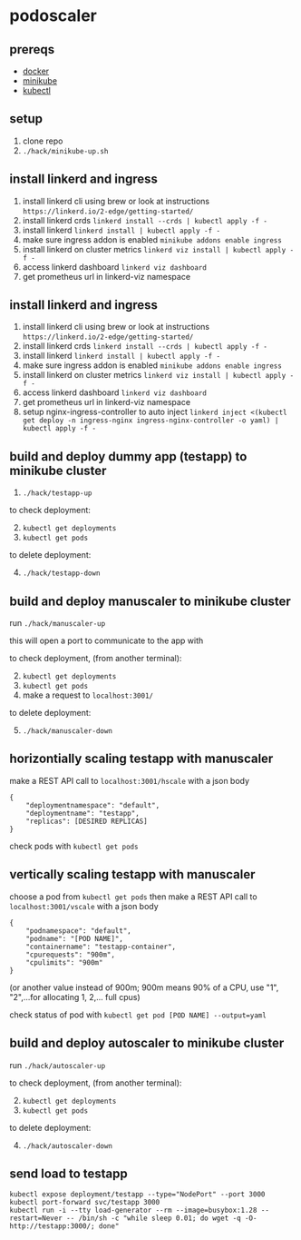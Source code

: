 # podoscaler

## prereqs

- [docker](https://www.docker.com/)
- [minikube](https://minikube.sigs.k8s.io/docs/start/?arch=%2Fwindows%2Fx86-64%2Fstable%2F.exe+download)
- [kubectl](https://kubernetes.io/docs/tasks/tools/)

## setup

1. clone repo
2. `./hack/minikube-up.sh`

## install linkerd and ingress

1. install linkerd cli using brew or look at instructions `https://linkerd.io/2-edge/getting-started/`
2. install linkerd crds `linkerd install --crds | kubectl apply -f -`
3. install linkerd `linkerd install | kubectl apply -f -`
4. make sure ingress addon is enabled `minikube addons enable ingress`
5. install linkerd on cluster metrics `linkerd viz install | kubectl apply -f -`
6. access linkerd dashboard `linkerd viz dashboard`
7. get prometheus url in linkerd-viz namespace
## install linkerd and ingress

1. install linkerd cli using brew or look at instructions `https://linkerd.io/2-edge/getting-started/`
2. install linkerd crds `linkerd install --crds | kubectl apply -f -`
3. install linkerd `linkerd install | kubectl apply -f -`
4. make sure ingress addon is enabled `minikube addons enable ingress`
5. install linkerd on cluster metrics `linkerd viz install | kubectl apply -f -`
6. access linkerd dashboard `linkerd viz dashboard`
7. get prometheus url in linkerd-viz namespace
8. setup nginx-ingress-controller to auto inject `linkerd inject <(kubectl get deploy -n ingress-nginx ingress-nginx-controller -o yaml) | kubectl apply -f -`

## build and deploy dummy app (testapp) to minikube cluster

1. `./hack/testapp-up`

to check deployment:

2. `kubectl get deployments`
3. `kubectl get pods`

to delete deployment:

4. `./hack/testapp-down`

## build and deploy manuscaler to minikube cluster

run `./hack/manuscaler-up`

this will open a port to communicate to the app with

to check deployment, (from another terminal):

2. `kubectl get deployments`
3. `kubectl get pods`
4. make a request to `localhost:3001/`

to delete deployment:

5. `./hack/manuscaler-down`

## horizontially scaling testapp with manuscaler

make a REST API call to
`localhost:3001/hscale`
with a json body

```
{
    "deploymentnamespace": "default",
    "deploymentname": "testapp",
    "replicas": [DESIRED REPLICAS]
}
```

check pods with `kubectl get pods`

## vertically scaling testapp with manuscaler

choose a pod from `kubectl get pods`
then make a REST API call to
`localhost:3001/vscale`
with a json body

```
{
    "podnamespace": "default",
    "podname": "[POD NAME]",
    "containername": "testapp-container",
    "cpurequests": "900m",
    "cpulimits": "900m"
}
```

(or another value instead of 900m; 900m means 90% of a CPU, use "1", "2",...for allocating 1, 2,... full cpus)

check status of pod with `kubectl get pod [POD NAME] --output=yaml`

## build and deploy autoscaler to minikube cluster

run `./hack/autoscaler-up`

to check deployment, (from another terminal):

2. `kubectl get deployments`
3. `kubectl get pods`

to delete deployment:

4. `./hack/autoscaler-down`

## send load to testapp

```
kubectl expose deployment/testapp --type="NodePort" --port 3000
kubectl port-forward svc/testapp 3000
kubectl run -i --tty load-generator --rm --image=busybox:1.28 --restart=Never -- /bin/sh -c "while sleep 0.01; do wget -q -O- http://testapp:3000/; done"
```



